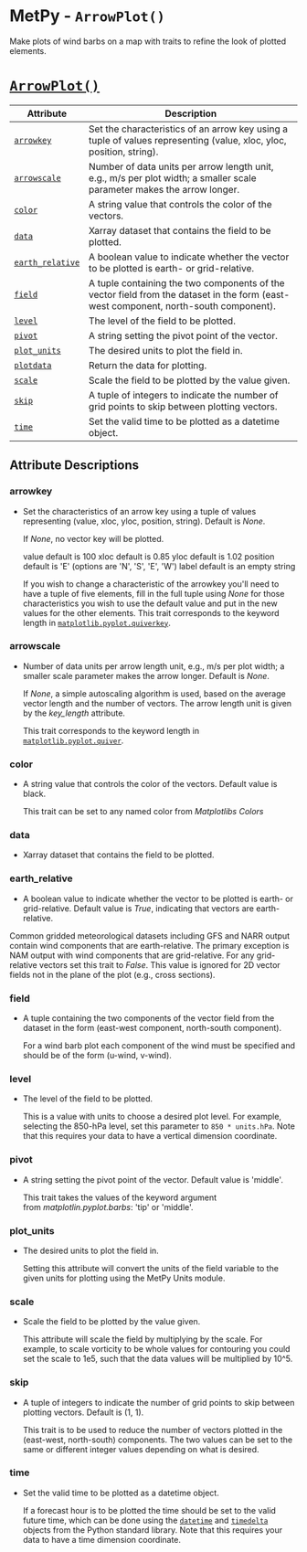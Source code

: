 # MetPy - `ArrowPlot()`

Make plots of wind barbs on a map with traits to refine the look of plotted elements.

# [`ArrowPlot()`](https://unidata.github.io/MetPy/latest/api/generated/metpy.plots.ArrowPlot.html)
  | Attribute | Description |
  | - | - |
  | [`arrowkey`](https://unidata.github.io/MetPy/latest/api/generated/metpy.plots.ArrowPlot.html#metpy.plots.ArrowPlot.arrowkey) | Set the characteristics of an arrow key using a tuple of values representing (value, xloc, yloc, position, string). |
  | [`arrowscale`](https://unidata.github.io/MetPy/latest/api/generated/metpy.plots.ArrowPlot.html#metpy.plots.ArrowPlot.arrowscale) | Number of data units per arrow length unit, e.g., m/s per plot width; a smaller scale parameter makes the arrow longer. |
  | [`color`](https://unidata.github.io/MetPy/latest/api/generated/metpy.plots.ArrowPlot.html#metpy.plots.ArrowPlot.color) | A string value that controls the color of the vectors. |
  | [`data`](https://unidata.github.io/MetPy/latest/api/generated/metpy.plots.ArrowPlot.html#metpy.plots.ArrowPlot.data) | Xarray dataset that contains the field to be plotted. |
  | [`earth_relative`](https://unidata.github.io/MetPy/latest/api/generated/metpy.plots.ArrowPlot.html#metpy.plots.ArrowPlot.earth_relative) | A boolean value to indicate whether the vector to be plotted is earth- or grid-relative. |
  | [`field`](https://unidata.github.io/MetPy/latest/api/generated/metpy.plots.ArrowPlot.html#metpy.plots.ArrowPlot.field) | A tuple containing the two components of the vector field from the dataset in the form (east-west component, north-south component). |
  | [`level`](https://unidata.github.io/MetPy/latest/api/generated/metpy.plots.ArrowPlot.html#metpy.plots.ArrowPlot.level) | The level of the field to be plotted. |
  | [`pivot`](https://unidata.github.io/MetPy/latest/api/generated/metpy.plots.ArrowPlot.html#metpy.plots.ArrowPlot.pivot) | A string setting the pivot point of the vector. |
  | [`plot_units`](https://unidata.github.io/MetPy/latest/api/generated/metpy.plots.ArrowPlot.html#metpy.plots.ArrowPlot.plot_units) | The desired units to plot the field in. |
  | [`plotdata`](https://unidata.github.io/MetPy/latest/api/generated/metpy.plots.ArrowPlot.html#metpy.plots.ArrowPlot.plotdata) | Return the data for plotting. |
  | [`scale`](https://unidata.github.io/MetPy/latest/api/generated/metpy.plots.ArrowPlot.html#metpy.plots.ArrowPlot.scale) | Scale the field to be plotted by the value given. |
  | [`skip`](https://unidata.github.io/MetPy/latest/api/generated/metpy.plots.ArrowPlot.html#metpy.plots.ArrowPlot.skip) | A tuple of integers to indicate the number of grid points to skip between plotting vectors. |
  | [`time`](https://unidata.github.io/MetPy/latest/api/generated/metpy.plots.ArrowPlot.html#metpy.plots.ArrowPlot.time) | Set the valid time to be plotted as a datetime object. |

## Attribute Descriptions

### **arrowkey**
  * Set the characteristics of an arrow key using a tuple of values representing (value, xloc, yloc, position, string).
    Default is *None*.

    If *None*, no vector key will be plotted.

    value default is 100 xloc default is 0.85 yloc default is 1.02 position default is 'E'
    (options are 'N', 'S', 'E', 'W') label default is an empty string

    If you wish to change a characteristic of the arrowkey you'll need to have a tuple of five elements,
    fill in the full tuple using *None* for those characteristics you wish to use the default value and
    put in the new values for the other elements. This trait corresponds to the keyword length in
    [`matplotlib.pyplot.quiverkey`](https://matplotlib.org/stable/api/_as_gen/matplotlib.pyplot.quiverkey.html#matplotlib.pyplot.quiverkey "(in Matplotlib v3.7.2)").

### **arrowscale**
  * Number of data units per arrow length unit, e.g., m/s per plot width; a smaller scale parameter makes
    the arrow longer. Default is *None*.

    If *None*, a simple autoscaling algorithm is used, based on the average vector length and the number of
    vectors. The arrow length unit is given by the *key_length* attribute.

    This trait corresponds to the keyword length in
    [`matplotlib.pyplot.quiver`](https://matplotlib.org/stable/api/_as_gen/matplotlib.pyplot.quiver.html#matplotlib.pyplot.quiver "(in Matplotlib v3.7.2)").

### **color**
  * A string value that controls the color of the vectors. Default value is black.

    This trait can be set to any named color from *Matplotlibs Colors*

### **data**
  * Xarray dataset that contains the field to be plotted.

### **earth_relative**
  * A boolean value to indicate whether the vector to be plotted is earth- or grid-relative.
    Default value is *True*, indicating that vectors are earth-relative.

   Common gridded meteorological datasets including GFS and NARR output contain wind components
   that are earth-relative. The primary exception is NAM output with wind components that are grid-relative.
   For any grid-relative vectors set this trait to *False*. This value is ignored for 2D vector fields not
   in the plane of the plot (e.g., cross sections).

### **field**
  * A tuple containing the two components of the vector field from the dataset in the form (east-west component, north-south component).

    For a wind barb plot each component of the wind must be specified and should be of the form (u-wind, v-wind).

### **level**
  * The level of the field to be plotted.

    This is a value with units to choose a desired plot level. For example, selecting the
    850-hPa level, set this parameter to `850 * units.hPa`. Note that this requires your
    data to have a vertical dimension coordinate.

### **pivot**
  * A string setting the pivot point of the vector. Default value is 'middle'.

    This trait takes the values of the keyword argument from *matplotlin.pyplot.barbs*: 'tip' or 'middle'.

### **plot_units**
  * The desired units to plot the field in.

    Setting this attribute will convert the units of the field variable to the given units for plotting using the MetPy Units module.

### **scale**
  * Scale the field to be plotted by the value given.

    This attribute will scale the field by multiplying by the scale. For example, to scale
    vorticity to be whole values for contouring you could set the scale to 1e5, such that
    the data values will be multiplied by 10^5.

### **skip**
  * A tuple of integers to indicate the number of grid points to skip between plotting vectors. Default is (1, 1).

    This trait is to be used to reduce the number of vectors plotted in the (east-west, north-south)
    components. The two values can be set to the same or different integer values depending on what is desired.

### **time**
  * Set the valid time to be plotted as a datetime object.

    If a forecast hour is to be plotted the time should be set to the valid future time, which can be done using the
    [`datetime`](https://docs.python.org/3/library/datetime.html#datetime.datetime "(in Python v3.11)") and
    [`timedelta`](https://docs.python.org/3/library/datetime.html#datetime.timedelta "(in Python v3.11)")
    objects from the Python standard library. Note that this requires your data to have a time dimension coordinate.